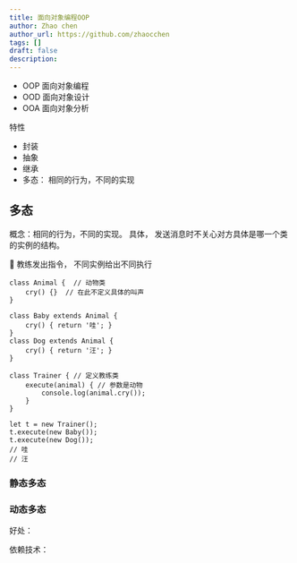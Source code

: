 ```yaml
---
title: 面向对象编程OOP
author: Zhao chen
author_url: https://github.com/zhaocchen
tags: []
draft: false
description: 
---
```


- OOP 面向对象编程
- OOD 面向对象设计
- OOA 面向对象分析

特性
- 封装
- 抽象
- 继承
- 多态： 相同的行为，不同的实现


## 多态

概念：相同的行为，不同的实现。 具体， 发送消息时不关心对方具体是哪一个类的实例的结构。

🌰  教练发出指令， 不同实例给出不同执行

```
class Animal {  // 动物类
    cry() {}  // 在此不定义具体的叫声
}

class Baby extends Animal {
    cry() { return '哇'; }
}
class Dog extends Animal {
    cry() { return '汪'; }
}

class Trainer { // 定义教练类
    execute(animal) { // 参数是动物
        console.log(animal.cry());
    }
}

let t = new Trainer();
t.execute(new Baby());
t.execute(new Dog());
// 哇
// 汪
```




### 静态多态

### 动态多态

好处：

依赖技术：